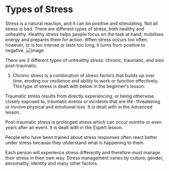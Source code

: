 [Title]: # (Types of Stress)
[Difficulty]: # (Beginner)
[Order]: # (5)

# Types of Stress

Stress is a natural reaction, and it can be positive and stimulating. Not all stress is bad. There are different types of stress, both healthy and unhealthy. Healthy stress helps people focus on the task at hand, mobilises energy and prepares them for action. When stress occurs too often, however, or is too intense or lasts too long, it turns from positive to negative.
![image](stress1.png)

There are 3 different types of unhealthy stress: chronic, traumatic, and also post-traumatic.  

1. Chronic stress is a combination of stress factors that builds up over time, eroding our resilience and ability to work or function effectively. This type of stress is dealt with below in the beginner's lesson.  

Traumatic stress results from directly experiencing, or being otherwise closely exposed to, traumatic events or incidents that are life- threatening or involve physical and emotional loss. It is dealt with in the Advanced lesson.   

Post-traumatic stress is prolonged stress which can occur months or even years after an event. It is dealt with in the Expert lesson.  

People who have been trained about stress responses often react better under stress because they understand what is happening to them.

Each person will experience stress differently and therefore must manage their stress in their own way. Stress management varies by culture, gender, personality, identity and many other factors.